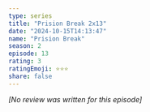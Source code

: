```yaml
---
type: series
title: "Prision Break 2x13"
date: "2024-10-15T14:13:47"
name: "Prision Break"
season: 2
episode: 13
rating: 3
ratingEmoji: ⭐️⭐️⭐️
share: false
---
```


*[No review was written for this episode]*

